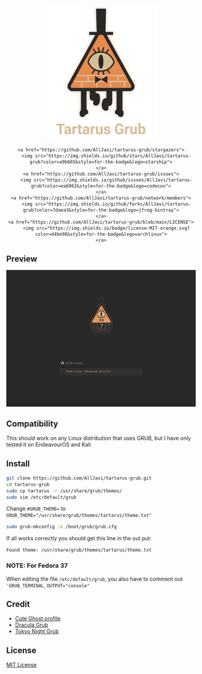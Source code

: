 <div align="center">
    <img src="/img/README-decorator.png" width=300/>
    
    <a href="https://github.com/AllJavi/tartarus-grub/stargazers">
        <img src="https://img.shields.io/github/stars/AllJavi/tartarus-grub?color=a9b665&style=for-the-badge&logo=starship">
    </a>
    <a href="https://github.com/AllJavi/tartarus-grub/issues">
        <img src="https://img.shields.io/github/issues/AllJavi/tartarus-grub?color=ea6962&style=for-the-badge&logo=codecov">
    </a>
    <a href="https://github.com/AllJavi/tartarus-grub/network/members">
        <img src="https://img.shields.io/github/forks/AllJavi/tartarus-grub?color=7daea3&style=for-the-badge&logo=jfrog-bintray">
    </a>
    <a href="https://github.com/AllJavi/tartarus-grub/blob/main/LICENSE">
        <img src="https://img.shields.io/badge/license-MIT-orange.svg?color=d4be98&style=for-the-badge&logo=archlinux">
    </a>
</div>

## Preview
![preview](/img/low-res.png)

## Compatibility
This should work on any Linux distribution that uses GRUB, but I have only tested it on EndeavourOS and Kali

## Install
```bash
git clone https://github.com/AllJavi/tartarus-grub.git
cd tartarus-grub
sudo cp tartarus -r /usr/share/grub/themes/
sudo vim /etc/default/grub
```
Change `#GRUB_THEME=` to
`GRUB_THEME="/usr/share/grub/themes/tartarus/theme.txt"`
```bash
sudo grub-mkconfig -o /boot/grub/grub.cfg
```
If all works correctly you should get this line in the out put:
```bash
Found theme: /usr/share/grub/themes/tartarus/theme.txt
```

### NOTE: For Fedora 37
When editing the file `/etc/default/grub`, you also have to comment out `'GRUB_TERMINAL_OUTPUT="console"`

## Credit
- [Cute Ghost profile](https://www.flaticon.com/free-icon/ghost_1150381?term=ghost&page=1&position=52&page=1&position=52&related_id=1150381&origin=style)
- [Dracula Grub](https://draculatheme.com/grub)
- [Tokyo Night Grub](https://github.com/mino29/tokyo-night-grub)

## License
[MIT License](./LICENSE)
